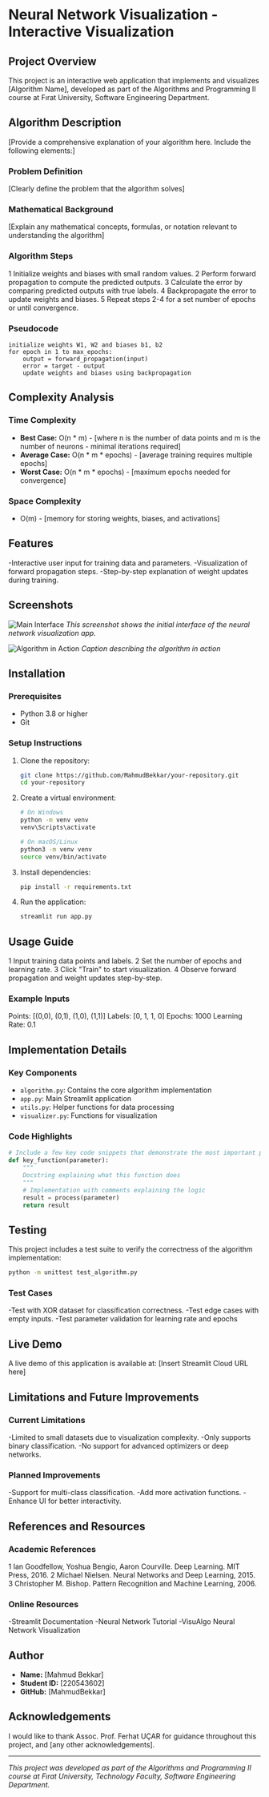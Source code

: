 # Neural Network Visualization - Interactive Visualization

## Project Overview

This project is an interactive web application that implements and visualizes [Algorithm Name], developed as part of the Algorithms and Programming II course at Fırat University, Software Engineering Department.

## Algorithm Description

[Provide a comprehensive explanation of your algorithm here. Include the following elements:]

### Problem Definition

[Clearly define the problem that the algorithm solves]

### Mathematical Background

[Explain any mathematical concepts, formulas, or notation relevant to understanding the algorithm]

### Algorithm Steps

1 Initialize weights and biases with small random values.
2 Perform forward propagation to compute the predicted outputs.
3 Calculate the error by comparing predicted outputs with true labels.
4 Backpropagate the error to update weights and biases.
5 Repeat steps 2-4 for a set number of epochs or until convergence.

### Pseudocode

```
initialize weights W1, W2 and biases b1, b2
for epoch in 1 to max_epochs:
    output = forward_propagation(input)
    error = target - output
    update weights and biases using backpropagation

```

## Complexity Analysis

### Time Complexity

- **Best Case:** O(n * m) - [where n is the number of data points and m is the number of neurons - minimal iterations required]
- **Average Case:** O(n * m * epochs) - [average training requires multiple epochs]
- **Worst Case:** O(n * m * epochs) - [maximum epochs needed for convergence]

### Space Complexity

- O(m) - [memory for storing weights, biases, and activations]

## Features

-Interactive user input for training data and parameters.
-Visualization of forward propagation steps.
-Step-by-step explanation of weight updates during training.



## Screenshots

![Main Interface](E:\PRO\screenshots\main_interface.png)
*This screenshot shows the initial interface of the neural network visualization app.*

![Algorithm in Action](docs/screenshots/algorithm_demo.png)
*Caption describing the algorithm in action*

## Installation

### Prerequisites

- Python 3.8 or higher
- Git

### Setup Instructions

1. Clone the repository:
   ```bash
   git clone https://github.com/MahmudBekkar/your-repository.git
   cd your-repository

   ```

2. Create a virtual environment:
   ```bash
   # On Windows
   python -m venv venv
   venv\Scripts\activate

   # On macOS/Linux
   python3 -m venv venv
   source venv/bin/activate

   ```

3. Install dependencies:
   ```bash
   pip install -r requirements.txt
   ```

4. Run the application:
   ```bash
   streamlit run app.py
   ```

## Usage Guide

1 Input training data points and labels.
2 Set the number of epochs and learning rate.
3 Click "Train" to start visualization.
4 Observe forward propagation and weight updates step-by-step.

### Example Inputs

Points: [(0,0), (0,1), (1,0), (1,1)]
Labels: [0, 1, 1, 0]
Epochs: 1000
Learning Rate: 0.1



## Implementation Details

### Key Components

- `algorithm.py`: Contains the core algorithm implementation
- `app.py`: Main Streamlit application
- `utils.py`: Helper functions for data processing
- `visualizer.py`: Functions for visualization

### Code Highlights

```python
# Include a few key code snippets that demonstrate the most important parts of your implementation
def key_function(parameter):
    """
    Docstring explaining what this function does
    """
    # Implementation with comments explaining the logic
    result = process(parameter)
    return result
```

## Testing

This project includes a test suite to verify the correctness of the algorithm implementation:

```bash
python -m unittest test_algorithm.py
```

### Test Cases

-Test with XOR dataset for classification correctness.
-Test edge cases with empty inputs.
-Test parameter validation for learning rate and epochs

## Live Demo

A live demo of this application is available at: [Insert Streamlit Cloud URL here]

## Limitations and Future Improvements

### Current Limitations

-Limited to small datasets due to visualization complexity.
-Only supports binary classification.
-No support for advanced optimizers or deep networks.

### Planned Improvements

-Support for multi-class classification.
-Add more activation functions.
-Enhance UI for better interactivity.



## References and Resources

### Academic References

1 Ian Goodfellow, Yoshua Bengio, Aaron Courville. Deep Learning. MIT Press, 2016.
2 Michael Nielsen. Neural Networks and Deep Learning, 2015.
3 Christopher M. Bishop. Pattern Recognition and Machine Learning, 2006.

### Online Resources

-Streamlit Documentation
-Neural Network Tutorial
-VisuAlgo Neural Network Visualization



## Author

- **Name:** [Mahmud Bekkar]
- **Student ID:** [220543602]
- **GitHub:** [MahmudBekkar]

## Acknowledgements

I would like to thank Assoc. Prof. Ferhat UÇAR for guidance throughout this project, and [any other acknowledgements].

---

*This project was developed as part of the Algorithms and Programming II course at Fırat University, Technology Faculty, Software Engineering Department.*
